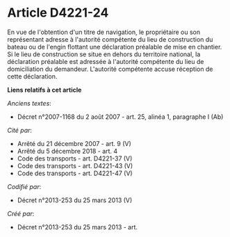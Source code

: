 # Article D4221-24

En vue de l'obtention d'un titre de navigation, le propriétaire ou son représentant adresse à l'autorité compétente du lieu
de construction du bateau ou de l'engin flottant une déclaration préalable de mise en chantier. Si le lieu de construction se
situe en dehors du territoire national, la déclaration préalable est adressée à l'autorité compétente du lieu de
domiciliation du demandeur. L'autorité compétente accuse réception de cette déclaration.

**Liens relatifs à cet article**

_Anciens textes_:

  - Décret n°2007-1168 du 2 août 2007 - art. 25, alinéa 1, paragraphe I (Ab)

_Cité par_:

  - Arrêté du 21 décembre 2007 - art. 9 (V)
  - Arrêté du 5 décembre 2018 - art. 4
  - Code des transports - art. D4221-37 (V)
  - Code des transports - art. D4221-43 (V)
  - Code des transports - art. D4221-47 (V)

_Codifié par_:

  - Décret n°2013-253 du 25 mars 2013 (V)

_Créé par_:

  - Décret n°2013-253 du 25 mars 2013 - art.
